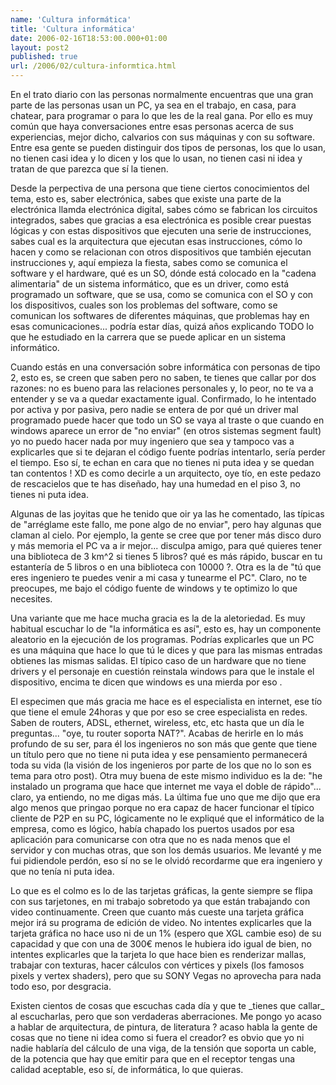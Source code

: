 ```yaml
---
name: 'Cultura informática'
title: 'Cultura informática'
date: 2006-02-16T18:53:00.000+01:00
layout: post2
published: true
url: /2006/02/cultura-informtica.html
---
```


En el trato diario con las personas normalmente encuentras que una gran parte de las personas usan un PC, ya sea en el trabajo, en casa, para chatear, para programar o para lo que les de la real gana. Por ello es muy común que haya conversaciones entre esas personas acerca de sus experiencias, mejor dicho, calvarios con sus máquinas y con su software. Entre esa gente se pueden distinguir dos tipos de personas, los que lo usan, no tienen casi idea y lo dicen y los que lo usan, no tienen casi ni idea y tratan de que parezca que sí la tienen.  
  
Desde la perpectiva de una persona que tiene ciertos conocimientos del tema, esto es, saber electrónica, sabes que existe una parte de la electrónica llamda electrónica digital, sabes cómo se fabrican los circuitos integrados, sabes que gracias a esa electrónica es posible crear puestas lógicas y con estas dispositivos que ejecuten una serie de instrucciones, sabes cual es la arquitectura que ejecutan esas instrucciones, cómo lo hacen y como se relacionan con otros dispositivos que también ejecutan instrucciones y, aquí empieza la fiesta, sabes como se comunica el software y el hardware, qué es un SO, dónde está colocado en la "cadena alimentaria" de un sistema informático, que es un driver, como está programado un software, que se usa, como se comunica con el SO y con los dispositivos, cuales son los problemas del software, como se comunican los softwares de diferentes máquinas, que problemas hay en esas comunicaciones... podría estar días, quizá años explicando TODO lo que he estudiado en la carrera que se puede aplicar en un sistema informático.  
  
Cuando estás en una conversación sobre informática con personas de tipo 2, esto es, se creen que saben pero no saben, te tienes que callar por dos razones: no es bueno para las relaciones personales y, lo peor, no te va a entender y se va a quedar exactamente igual. Confirmado, lo he intentado por activa y por pasiva, pero nadie se entera de por qué un driver mal programado puede hacer que todo un SO se vaya al traste o que cuando en windows aparece un error de "no enviar" (en otros sistemas segment fault) yo no puedo hacer nada por muy ingeniero que sea y tampoco vas a explicarles que si te dejaran el código fuente podrías intentarlo, sería perder el tiempo. Eso sí, te echan en cara que no tienes ni puta idea y se quedan tan contentos ! XD es como decirle a un arquitecto, oye tío, en este pedazo de rescacielos que te has diseñado, hay una humedad en el piso 3, no tienes ni puta idea.  
  
Algunas de las joyitas que he tenido que oir ya las he comentado, las típicas de "arréglame este fallo, me pone algo de no enviar", pero hay algunas que claman al cielo. Por ejemplo, la gente se cree que por tener más disco duro y más memoria el PC va a ir mejor... disculpa amigo, para qué quieres tener una biblioteca de 3 km^2 si tienes 5 libros? qué es más rápido, buscar en tu estantería de 5 libros o en una biblioteca con 10000 ?. Otra es la de "tú que eres ingeniero te puedes venir a mi casa y tunearme el PC". Claro, no te preocupes, me bajo el código fuente de windows y te optimizo lo que necesites.  
  
Una variante que me hace mucha gracia es la de la aletoriedad. Es muy habitual escuchar lo de "la informática es así", esto es, hay un componente aleatorio en la ejecución de los programas. Podrías explicarles que un PC es una máquina que hace lo que tú le dices y que para las mismas entradas obtienes las mismas salidas. El típico caso de un hardware que no tiene drivers y el personaje en cuestión reinstala windows para que le instale el dispositivo, encima te dicen que windows es una mierda por eso .  
  
El especimen que más gracia me hace es el especialista en internet, ese tío que tiene el emule 24horas y que por eso se cree especialista en redes. Saben de routers, ADSL, ethernet, wireless, etc, etc hasta que un día le preguntas... "oye, tu router soporta NAT?". Acabas de herirle en lo más profundo de su ser, para él los ingenieros no son más que gente que tiene un título pero que no tiene ni puta idea y ese pensamiento permanecerá toda su vida (la visión de los ingenieros por parte de los que no lo son es tema para otro post). Otra muy buena de este mismo individuo es la de: "he instalado un programa que hace que internet me vaya el doble de rápido"... claro, ya entiendo, no me digas más. La última fue uno que me dijo que era algo menos que pringao porque no era capaz de hacer funcionar el típico cliente de P2P en su PC, lógicamente no le expliqué que el informático de la empresa, como es lógico, había chapado los puertos usados por esa aplicación para comunicarse con otra que no es nada menos que el servidor y con muchas otras, que son los demás usuarios. Me levanté y me fui pidiendole perdón, eso sí no se le olvidó recordarme que era ingeniero y que no tenía ni puta idea.  
  
Lo que es el colmo es lo de las tarjetas gráficas, la gente siempre se flipa con sus tarjetones, en mi trabajo sobretodo ya que están trabajando con video continuamente. Creen que cuanto más cueste una tarjeta gráfica mejor irá su programa de edición de video. No intentes explicarles que la tarjeta gráfica no hace uso ni de un 1% (espero que XGL cambie eso) de su capacidad y que con una de 300€ menos le hubiera ido igual de bien, no intentes explicarles que la tarjeta lo que hace bien es renderizar mallas, trabajar con texturas, hacer cálculos con vértices y pixels (los famosos pixels y vertex shaders), pero que su SONY Vegas no aprovecha para nada todo eso, por desgracia.  
  
Existen cientos de cosas que escuchas cada día y que te \_tienes que callar\_ al escucharlas, pero que son verdaderas aberraciones. Me pongo yo acaso a hablar de arquitectura, de pintura, de literatura ? acaso habla la gente de cosas que no tiene ni idea como si fuera el creador? es obvio que yo ni nadie hablaría del cálculo de una viga, de la tensión que soporta un cable, de la potencia que hay que emitir para que en el receptor tengas una calidad aceptable, eso sí, de informática, lo que quieras.